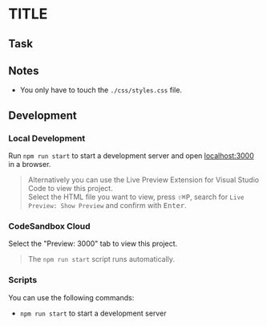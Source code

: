 # TITLE

<!--

Describe the exercise in a few sentences. E.g.:

This challenge offers a simple static website. Let's make it more gorgeous with HTML and CSS!

-->

## Task

<!--

Explaining the task in detail. E.g.:

Build a personal website according to the ![wireframe](). Use the following hints as guidelines:

- Hint 1
- Hint 2
- ...

Switch to the `./index.html` file and make something great happen!

-->

## Notes

- You only have to touch the `./css/styles.css` file.

## Development

### Local Development

Run `npm run start` to start a development server and open [localhost:3000](http://localhost:3000) in a browser.

> Alternatively you can use the Live Preview Extension for Visual Studio Code to view this project.  
> Select the HTML file you want to view, press <kbd>⇧</kbd><kbd>⌘</kbd><kbd>P</kbd>, search for `Live Preview: Show Preview` and confirm with <kbd>Enter</kbd>.

### CodeSandbox Cloud

Select the "Preview: 3000" tab to view this project.

> The `npm run start` script runs automatically.

### Scripts

You can use the following commands:

- `npm run start` to start a development server
